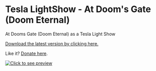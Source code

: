# Tesla LightShow - At Doom's Gate (Doom Eternal)
At Dooms Gate (Doom Eternal) as a Tesla Light Show

[Download the latest version by clicking here.](https://github.com/RyanTheTechMan/Tesla-LightShow-AmongUs/releases/download/v1.0.0/At-Dooms-Gate-LightShow.zip)

Like it? [Donate here](https://paypal.me/ryanthetechman).

[![Click to see preview](https://img.youtube.com/vi/q8fim_sdoJA/0.jpg)](https://www.youtube.com/watch?v=q8fim_sdoJA)

